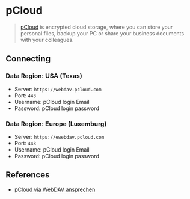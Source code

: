 pCloud
====

> [pCloud](https://www.pcloud.com/) is encrypted cloud storage, where you can store your personal files, backup your PC or share your business documents with your colleagues.

## Connecting

### Data Region: USA (Texas)

- Server: `https://webdav.pcloud.com`
- Port: `443`
- Username: pCloud login Email
- Password: pCloud login password

### Data Region: Europe (Luxemburg)

- Server: `https://ewebdav.pcloud.com`
- Port: `443`
- Username: pCloud login Email
- Password: pCloud login password

## References

- [pCloud via WebDAV ansprechen](https://www.techstream.at/pcloud-via-webdav-ansprechen-geht-das/)